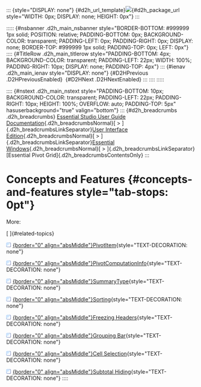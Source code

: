 ::: {style="DISPLAY: none"}
[](ms-xhelp:///?Id=d2h_url_template){#d2h_url_template}![](!package_url!){#d2h_package_url style="WIDTH: 0px; DISPLAY: none; HEIGHT: 0px"}
:::

::::: {#nsbanner .d2h_main_nsbanner style="BORDER-BOTTOM: #999999 1px solid; POSITION: relative; PADDING-BOTTOM: 0px; BACKGROUND-COLOR: transparent; PADDING-LEFT: 0px; PADDING-RIGHT: 0px; DISPLAY: none; BORDER-TOP: #999999 1px solid; PADDING-TOP: 0px; LEFT: 0px"}
:::: {#TitleRow .d2h_main_titlerow style="PADDING-BOTTOM: 4px; BACKGROUND-COLOR: transparent; PADDING-LEFT: 22px; WIDTH: 100%; PADDING-RIGHT: 10px; DISPLAY: none; PADDING-TOP: 4px"}
::: {#ienav .d2h_main_ienav style="DISPLAY: none"}
[](ms-xhelp:///?Id=47b7f326-6fc1-4d4d-8224-417cfa365f89){#D2HPrevious .D2HPreviousEnabled}  [](ms-xhelp:///?Id=6f551348-4e96-4a60-9449-a4ed2bc244ce){#D2HNext .D2HNextEnabled}
:::
::::
:::::

:::: {#nstext .d2h_main_nstext style="PADDING-BOTTOM: 10px; BACKGROUND-COLOR: transparent; PADDING-LEFT: 22px; PADDING-RIGHT: 10px; HEIGHT: 100%; OVERFLOW: auto; PADDING-TOP: 5px" hasuserbackground="true" valign="bottom"}
::: {#d2h_breadcrumbs .d2h_breadcrumbs}
[Essential Studio User Guide Documentation](ms-xhelp:///?Id=12457748-09e3-4d74-a240-8e049cedf030){.d2h_breadcrumbsNormal}[ \> ]{.d2h_breadcrumbsLinkSeparator}[User Interface Edition](ms-xhelp:///?Id=c29296b7-531c-413b-a0ec-488ca1f7f669){.d2h_breadcrumbsNormal}[ \> ]{.d2h_breadcrumbsLinkSeparator}[Essential Windows](ms-xhelp:///?Id=e60759d8-47a4-4570-9d7a-16a68d63f2ea){.d2h_breadcrumbsNormal}[ \> ]{.d2h_breadcrumbsLinkSeparator}[Essential Pivot Grid]{.d2h_breadcrumbsContentsOnly}
:::

# Concepts and Features {#concepts-and-features style="tab-stops: 0pt"}

More:

[ ]{#related-topics}

[![](button.gif){border="0" align="absMiddle"}PivotItem](ms-xhelp:///?Id=6f551348-4e96-4a60-9449-a4ed2bc244ce){style="TEXT-DECORATION: none"}

[![](button.gif){border="0" align="absMiddle"}PivotComputationInfo](ms-xhelp:///?Id=063c04b3-566c-44b4-bb21-0ddee9da719c){style="TEXT-DECORATION: none"}

[![](button.gif){border="0" align="absMiddle"}SummaryType](ms-xhelp:///?Id=eb647fac-8869-4832-92e8-ce88ca677694){style="TEXT-DECORATION: none"}

[![](button.gif){border="0" align="absMiddle"}Sorting](ms-xhelp:///?Id=fe252a52-66a8-41b6-8b37-ef28c8bd60f8){style="TEXT-DECORATION: none"}

[![](button.gif){border="0" align="absMiddle"}Freezing Headers](ms-xhelp:///?Id=2508c3ad-a501-4d89-bdcd-e1c38c8951e3){style="TEXT-DECORATION: none"}

[![](button.gif){border="0" align="absMiddle"}Grouping Bar](ms-xhelp:///?Id=250954be-1bce-4d28-9102-de4e549709e6){style="TEXT-DECORATION: none"}

[![](button.gif){border="0" align="absMiddle"}Cell Selection](ms-xhelp:///?Id=91056f82-4bb4-4289-b194-516a78e03a52){style="TEXT-DECORATION: none"}

[![](button.gif){border="0" align="absMiddle"}Subtotal Hiding](ms-xhelp:///?Id=8af49356-7cd9-429a-bc57-468aa85b8967){style="TEXT-DECORATION: none"}
::::
